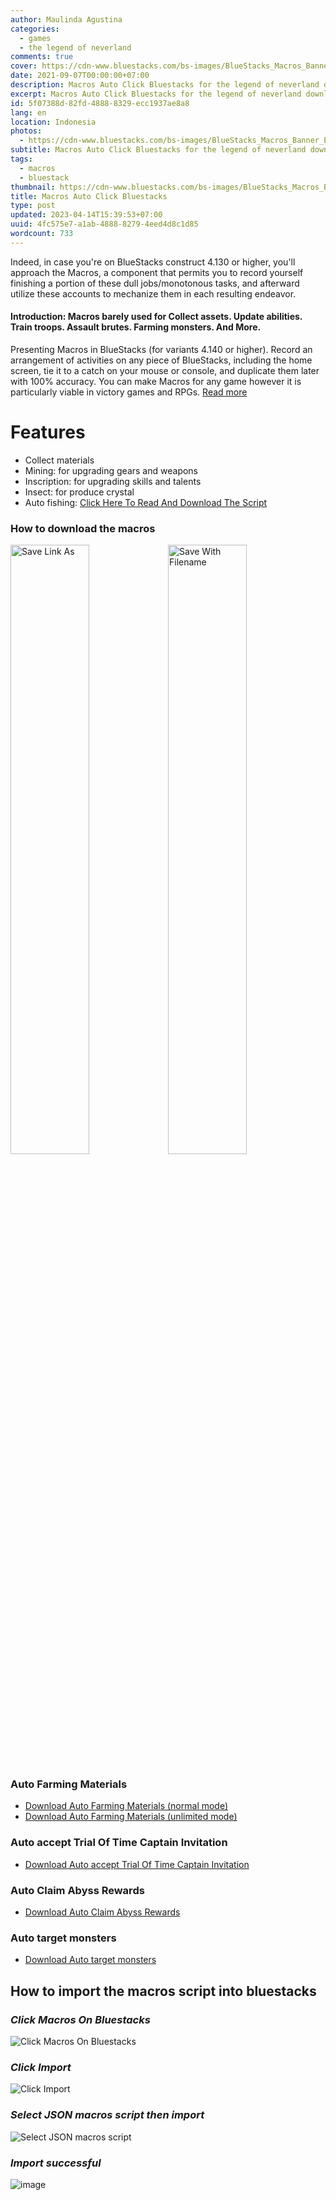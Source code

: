 ```yaml
---
author: Maulinda Agustina
categories:
  - games
  - the legend of neverland
comments: true
cover: https://cdn-www.bluestacks.com/bs-images/BlueStacks_Macros_Banner_EN.jpg
date: 2021-09-07T00:00:00+07:00
description: Macros Auto Click Bluestacks for the legend of neverland download
excerpt: Macros Auto Click Bluestacks for the legend of neverland download
id: 5f07388d-82fd-4888-8329-ecc1937ae8a8
lang: en
location: Indonesia
photos:
  - https://cdn-www.bluestacks.com/bs-images/BlueStacks_Macros_Banner_EN.jpg
subtitle: Macros Auto Click Bluestacks for the legend of neverland download
tags:
  - macros
  - bluestack
thumbnail: https://cdn-www.bluestacks.com/bs-images/BlueStacks_Macros_Banner_EN.jpg
title: Macros Auto Click Bluestacks
type: post
updated: 2023-04-14T15:39:53+07:00
uuid: 4fc575e7-a1ab-4888-8279-4eed4d8c1d85
wordcount: 733
---
```


Indeed, in case you're on BlueStacks construct 4.130 or higher, you'll approach the Macros, a component that permits you to record yourself finishing a portion of these dull jobs/monotonous tasks, and afterward utilize these accounts to mechanize them in each resulting endeavor.

#### Introduction: Macros barely used for Collect assets. Update abilities. Train troops. Assault brutes. Farming monsters. And More.

Presenting Macros in BlueStacks (for variants 4.140 or higher). Record an arrangement of activities on any piece of BlueStacks, including the home screen, tie it to a catch on your mouse or console, and duplicate them later with 100% accuracy. You can make Macros for any game however it is particularly viable in victory games and RPGs. [Read more](https://www.bluestacks.com/features/macros.html)

# Features

  - Collect materials
  - Mining: for upgrading gears and weapons
  - Inscription: for upgrading skills and talents
  - Insect: for produce crystal
  - Auto fishing: [Click Here To Read And Download The Script](/The%20Legend%20Of%20Neverland/Fishing.html)

### How to download the macros

<div style="clear:both;"></div>
<div style="width: 100%;">
  <img src="https://user-images.githubusercontent.com/12471057/132330527-d978ef5c-aa2d-4387-bf65-bf817ae66c97.png" width="50%" height="auto" alt="Save Link As" style="display:inline-block;float:left;" />
  <img src="https://user-images.githubusercontent.com/12471057/132330641-d0b6dd99-34b4-42c4-81aa-4be7bddfb4b7.png" width="50%" height="auto" alt="Save With Filename" style="display:inline-block;float:left;" />
</div>
<div style="clear:both;"></div>

### Auto Farming Materials

- [Download Auto Farming Materials (normal mode)](Macros/auto%20action%20%5Bn%5D.json)
- [Download Auto Farming Materials (unlimited mode)](Macros/auto%20action%20%5Bu1%5D.json)

### Auto accept Trial Of Time Captain Invitation

- [Download Auto accept Trial Of Time Captain Invitation](Macros/auto%20acc%20tt.json)

### Auto Claim Abyss Rewards

- [Download Auto Claim Abyss Rewards](Macros/auto%20claim%20abyss.json)

### Auto target monsters

- [Download Auto target monsters](Macros/auto%20target.json)

## How to import the macros script into bluestacks

### _Click Macros On Bluestacks_
![Click Macros On Bluestacks](https://user-images.githubusercontent.com/12471057/132939380-d9fbf1d7-2cb1-469a-a29b-cf3f1c33084f.png)
### _Click Import_
![Click Import](https://user-images.githubusercontent.com/12471057/132939401-b1a36399-2d91-46bd-82f9-78cb8e65c985.png)
### _Select JSON macros script then import_
![Select JSON macros script](https://user-images.githubusercontent.com/12471057/132939413-53a2940a-d018-4b04-963c-9968abd6304c.png)
### _Import successful_
![image](https://user-images.githubusercontent.com/12471057/132939502-c9bb6e0c-284b-47a9-84b5-8863af2266f5.png)

